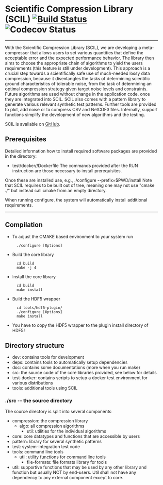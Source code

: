 # Scientific Compression Library (SCIL) [![Build Status](https://travis-ci.org/JulianKunkel/scil.svg?branch=master)](https://travis-ci.org/JulianKunkel/scil) ![Codecov Status](https://codecov.io/github/JulianKunkel/scil/coverage.svg?branch=master)
*****

With the Scientific Compression Library (SCIL), we are developing a meta-compressor that allows users to set various quantities that define the acceptable error and the expected performance behavior.
The library then aims to choose the appropriate chain of algorithms to yield the users requirements (this feature is still under development).
This approach is a crucial step towards a scientifically safe use of much-needed lossy data compression, because it disentangles the tasks of determining scientific ground characteristics of tolerable noise, from the task of determining an optimal compression strategy given target noise levels and constraints.
Future algorithms are used without change in the application code, once they are integrated into SCIL.
SCIL also comes with a pattern library to generate various relevant synthetic test patterns.
Further tools are provided to plot, add noise or to compress CSV and NetCDF3 files.
Internally, support functions simplify the development of new algorithms and the testing.

SCIL is available on [GitHub](https://github.com/JulianKunkel/scil).

## Prerequisites

Detailed information how to install required software packages are provided in the directory:
  * test/docker/<distribution>/Dockerfile
The commands provided after the RUN instruction are those necessary to install prerequisites.

Once these are installed use, e.g., ./configure --prefix=$PWD/install
Note that SCIL requires to be built out of tree, meaning one may not use "cmake ./" but instead call cmake from an empty directory.

When running configure, the system will automatically install additional requirements.

***************************

## Compilation

+ To adjust the CMAKE based environment to your system run

		./configure [Options]

+ Build the core library

		cd build
		make -j 4

+ Install the core library

		cd build
		make install

+ Build the HDF5 wrapper

		cd tools/hdf5-plugin/
		./configure [Options]
		make install

+ You have to copy the HDF5 wrapper to the plugin install directory of HDF5!

## Directory structure

* dev: contains tools for development
* deps: contains tools to automatically setup dependencies
* doc: contains some documentations (more when you run make)
* src: the source code of the core libraries provided, see below for details
* test-docker: contains scripts to setup a docker test environment for various distributions
* tools: additional tools using SCIL

### ./src -- the source directory

The source directory is split into several components:

* compression: the compression library
  * algo: all compression algorithms
    * util: utilities for the individual algorithms
* core: core datatypes and functions that are accessible by users
* pattern: library for several synthetic patterns
* test: system-integration test code
* tools: command line tools
  * util: utility functions for command line tools
    * file-formats: file formats library for tools
* util: supportive functions that may be used by any other library and function but
        usually NOT by end-users. Util shall not have any dependency to any external component except to core.
